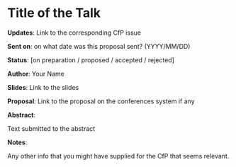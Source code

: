 # Title of the Talk

**Updates**:  Link to the corresponding CfP issue

**Sent on**:  on what date was this proposal sent? (YYYY/MM/DD)

**Status**:   [on preparation / proposed / accepted / rejected]

**Author**:   Your Name

**Slides**:   Link to the slides

**Proposal**: Link to the proposal on the conferences system if any

**Abstract**:

Text submitted to the abstract

**Notes**:

Any other info that you might have supplied for the CfP that seems relevant.
